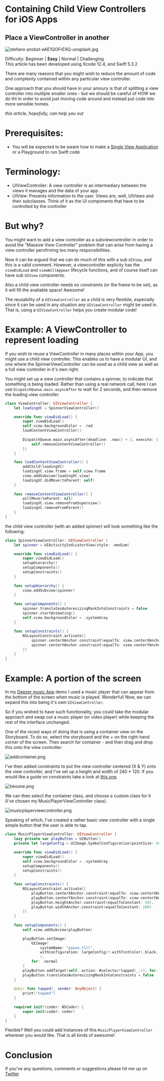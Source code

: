# Containing Child View Controllers for iOS Apps
## Place a ViewController in another

![stefano-probst-eAE1QOFrE9Q-unsplash.jpg](stefano-probst-eAE1QOFrE9Q-unsplash.jpg)<br> 

Difficulty: Beginner | **Easy** | Normal | Challenging<br/>
This article has been developed using Xcode 12.4, and Swift 5.3.2

There are many reasons that you might wish to reduce the amount of code and complexity contained within any particular view controller. 

One approach that you should have in your amoury is that of splitting a view controller into mutliple smaller ones - but we should be careful of HOW we do tht in order to avoid just moving code around and instead put code into more sensible homes. 

*this article, hopefully, can help you out*

# Prerequisites:
* You will be expected to be aware how to make a [Single View Application](https://medium.com/swlh/your-first-ios-application-using-xcode-9983cf6efb71) or a Playground to run Swift code

# Terminology:
* UIViewController: A view controller is an intermediary between the views it manages and the data of your app
* UIView: Presents information to the user. Views are, well, UIViews and their subclasses. Think of it as the UI components that have to be controlled by the controller

# But why?
You might want to add a view controller as a subviewcontroller in order to avoid the "Massive View Controller" problem that can arise from having a view controller perofrming too many responsibilities.

Now it can be argued that we can do much of this with a sub `UIView`, and this is a valid comment. However, a viewcontroller explicity has the `viewDidLoad` and `viewWillAppear` lifecycle functions, and of course itself can have sub `UIView` components. 

Also a child view controller needs no constraints (or the frame to be set), as it will fill the avaliable space! Awesome!

The reusability of a `UIViewController` as a child is very flexibile, especially since it can be used in any situation any `UIViewController` might be used in. That is, using a `UIViewController` helps you create modular code!

# Example: A ViewController to represent loading
If you wish to reuse a ViewController in many places within your App, you might use a child view controller. This enables us to have a modular UI, and one where the SpinnerViewController can be used as a child view as well as a full view controller in it's own right. 

You might set up a view controller that contains a spinner, to indicate that something is being loaded. Rather than using a real network call, here I can use `DispatchQueue.main.asyncAfter` to wait for 2 seconds, and then remove the loading view controller.

```swift
class ViewController: UIViewController {
    let loadingVC = SpinnerViewController()

    override func viewDidLoad() {
        super.viewDidLoad()
        self.view.backgroundColor = .red
        loadContentViewController()
        
        DispatchQueue.main.asyncAfter(deadline: .now() + 2, execute: {
            self.removeContentViewController()
        })
    }

    func loadContentViewController() {
        addChild(loadingVC)
        loadingVC.view.frame = self.view.frame
        view.addSubview(loadingVC.view)
        loadingVC.didMove(toParent: self)
    }
    
    func removeContentViewController() {
        willMove(toParent: nil)
        loadingVC.view.removeFromSuperview()
        loadingVC.removeFromParent()
    }
}
```

the child view controller (with an added spinner) will look something like the following:

```swift
class SpinnerViewController: UIViewController {
    let spinner = UIActivityIndicatorView(style: .medium)

    override func viewDidLoad() {
        super.viewDidLoad()
        setupHierarchy()
        setupComponents()
        setupConstraints()
    }
    
    func setupHierarchy() {
        view.addSubview(spinner)
    }
    
    func setupComponents() {
        spinner.translatesAutoresizingMaskIntoConstraints = false
        spinner.startAnimating()
        self.view.backgroundColor = .systemGray
    }
    
    func setupConstraints() {
        NSLayoutConstraint.activate([
            spinner.centerXAnchor.constraint(equalTo: view.centerXAnchor),
            spinner.centerYAnchor.constraint(equalTo: view.centerYAnchor)
        ])
    }
}
```

# Example: A portion of the screen
In my [Deezer music App](https://github.com/stevencurtis/DeezerMVVMArchitectureExample) demo I used a music player that can appear from the bottom of the screen when music is played. Wonderful! Now, we can expand this into being it's own `UIViewController`.

So if you wished to have such functionality, you could take the modular approach and swap out a music player (or video player) while keeping the rest of the interface unchanged.

One of the nicest ways of doing that is using a container view on the Storyboard. To do so, select the storyboard and the + on the right-hand corner of the screen. Then search for container - and then drag and drop this onto the view controller:

![addcontainer.png](Images/addcontainer.png)<br> 

I've then added constraints to put the view controller centered (X & Y) onto the view controller, and I've set up a height and width of 240 * 120. If you would like a guide on constraints take a look at [this one](https://stevenpcurtis.medium.com/storyboard-constraints-18bcf6c5b0f9).

![twoone.png](Images/twoone.png)<br>

We can then select the container class, and choose a custom class for it (I've chosen my MusicPlayerViewController class).

![musicplayerviewcontroller.png](Images/musicplayerviewcontroller.png)<br>

Speaking of which, I've created a rather basic view controller with a single simple button that the user is able to tap.

```swift
class MusicPlayerViewController: UIViewController {
    lazy private var playButton = UIButton()
    private let largeConfig = UIImage.SymbolConfiguration(pointSize: 40, weight: .medium, scale: .medium)

    override func viewDidLoad() {
        super.viewDidLoad()
        self.view.backgroundColor = .systemGray
        setupComponents()
        setupConstraints()
    }
    
    func setupConstraints() {
        NSLayoutConstraint.activate([
            playButton.centerXAnchor.constraint(equalTo: view.centerXAnchor),
            playButton.centerYAnchor.constraint(equalTo: view.centerYAnchor),
            playButton.heightAnchor.constraint(equalToConstant: 50),
            playButton.widthAnchor.constraint(equalToConstant: 200)
        ])
    }
    
    func setupComponents() {
        self.view.addSubview(playButton)

        playButton.setImage(
            UIImage(
                systemName: "pause.fill",
                withConfiguration: largeConfig)?.withTintColor(.black, renderingMode: .alwaysOriginal
                ),
            for: .normal
        )
        playButton.addTarget(self, action: #selector(tapped(_:)), for: .touchDown)
        playButton.translatesAutoresizingMaskIntoConstraints = false
    }
    
    @objc func tapped(_ sender: AnyObject) {
        print("tapped")
    }
    
    required init?(coder: NSCoder) {
        super.init(coder: coder)
    }
}
```

Flexible? Well you could add instances of this `MusicPlayerViewController` wherever you would like. That is all kinds of awesome!

# Conclusion



If you've any questions, comments or suggestions please hit me up on [Twitter](https://twitter.com/stevenpcurtis)
